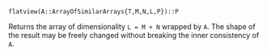 ```
flatview(A::ArrayOfSimilarArrays{T,M,N,L,P})::P
```

Returns the array of dimensionality `L = M + N` wrapped by `A`. The shape of the result may be freely changed without breaking the inner consistency of `A`.
